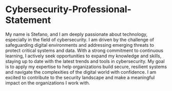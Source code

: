 # Cybersecurity-Professional-Statement
My name is Stefano, and I am deeply passionate about technology, especially in the field of cybersecurity. I am driven by the challenge of safeguarding digital environments and addressing emerging threats to protect critical systems and data. With a strong commitment to continuous learning, I actively seek opportunities to expand my knowledge and skills, staying up to date with the latest trends and tools in cybersecurity. My goal is to apply my expertise to help organizations build secure, resilient systems and navigate the complexities of the digital world with confidence. I am excited to contribute to the security landscape and make a meaningful impact on the organizations I work with.
